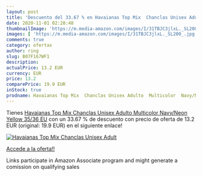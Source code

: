 ```yaml
---
layout: post
title: 'Descuento del 33.67 % en Havaianas Top Mix  Chanclas Unisex Adult'
date: 2020-11-01 02:28:48
thumbnailImage: 'https://m.media-amazon.com/images/I/31TBJC3jlxL._SL200_.jpg'
images: [ 'https://m.media-amazon.com/images/I/31TBJC3jlxL._SL200_.jpg' ]
comments: true
category: ofertas
author: ring
slug: B07F167WF1
description:
actualPrice: 13.2 EUR
currency: EUR
price: 13.2
comparePrice: 19.9 EUR
inStock: true
prodname: Havaianas Top Mix  Chanclas Unisex Adulto  Multicolor  Navy/Neon Yellow   35/36 EU
---
```


Tienes [Havaianas Top Mix  Chanclas Unisex Adulto  Multicolor  Navy/Neon Yellow   35/36 EU](https://www.amazon.es/dp/B07F167WF1/?tag=tolees-21) con un 33.67 % de descuento con precio de oferta de 13.2 EUR (original: 19.9 EUR) en el siguiente enlace!

[![Havaianas Top Mix  Chanclas Unisex Adult](https://m.media-amazon.com/images/I/31TBJC3jlxL._SL200_.jpg)](https://www.amazon.es/dp/B07F167WF1/?tag=tolees-21)

[Accede a la oferta!!](https://www.amazon.es/dp/B07F167WF1/?tag=tolees-21)

Links participate in Amazon Associate program and might generate a comission on qualifying sales


